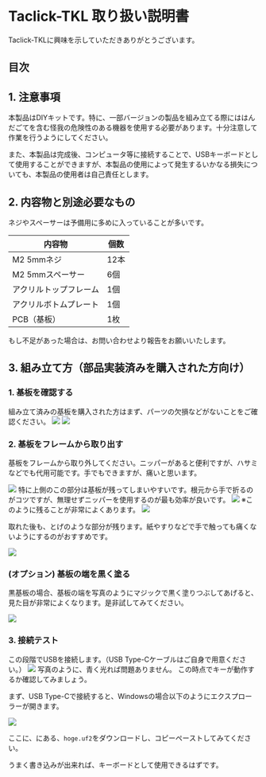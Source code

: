 # Taclick-TKL 取り扱い説明書
Taclick-TKLに興味を示していただきありがとうございます。

## 目次

## 1. 注意事項
本製品はDIYキットです。特に、一部バージョンの製品を組み立てる際にははんだごてを含む怪我の危険性のある機器を使用する必要があります。十分注意して作業を行うようにしてください。

また、本製品は完成後、コンピュータ等に接続することで、USBキーボードとして使用することができますが、本製品の使用によって発生するいかなる損失についても、本製品の使用者は自己責任とします。

## 2. 内容物と別途必要なもの

ネジやスペーサーは予備用に多めに入っていることが多いです。

| 内容物 | 個数 |
|------|------|
| M2 5mmネジ | 12本 |
| M2 5mmスペーサー | 6個 |
| アクリルトップフレーム | 1個 |
| アクリルボトムプレート | 1個 |
| PCB（基板） | 1枚 |

もし不足があった場合は、お問い合わせより報告をお願いいたします。

## 3. 組み立て方（部品実装済みを購入された方向け）

### 1. 基板を確認する
組み立て済みの基板を購入された方はまず、パーツの欠損などがないことをご確認ください。
![](../assets/keyboard_1.jpg)
![](../assets/keyboard_1_backside.jpg)

### 2. 基板をフレームから取り出す
基板をフレームから取り外してください。ニッパーがあると便利ですが、ハサミなどでも代用可能です。手でもできますが、痛いと思います。

![](../assets/keyboard_2_removevcut.jpg)
特に上側のこの部分は基板が残ってしまいやすいです。根元から手で折るのがコツですが、無理せずニッパーを使用するのが最も効率が良いです。
![](../assets/keyboard_3_mousebites.jpg)
※このように残ることが非常によくあります。
![](../assets/keyboard_4_remainmousebites.jpg)

取れた後も、とげのような部分が残ります。紙やすりなどで手で触っても痛くないようにするのがおすすめです。

![](../assets/keyboard_5_removedmousebites.jpg)

### (オプション) 基板の端を黒く塗る
黒基板の場合、基板の端を写真のようにマジックで黒く塗りつぶしてあげると、見た目が非常によくなります。是非試してみてください。

![](../assets/keyboard_6_side_black.jpg)

### 3. 接続テスト
この段階でUSBを接続します。（USB Type-Cケーブルはご自身で用意ください。）
![](../assets/keyboard_01_test.jpg)
写真のように、青く光れば問題ありません。
この時点でキーが動作するか確認してみましょう。

まず、USB Type-Cで接続すると、Windowsの場合以下のようにエクスプローラーが開きます。

![](../assets/screenshot_exploler1.png)

ここに、[]()にある、`hoge.uf2`をダウンロードし、コピーペーストしてみてください。

うまく書き込みが出来れば、キーボードとして使用できるはずです。
